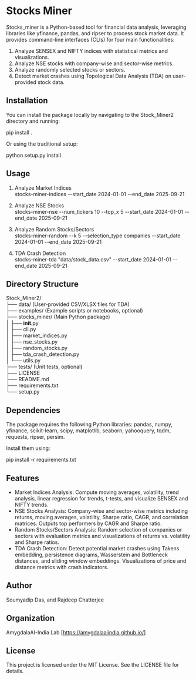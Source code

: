 # Stocks Miner

Stocks_miner is a Python-based tool for financial data analysis, leveraging libraries like yfinance, pandas, and ripser to process stock market data. It provides command-line interfaces (CLIs) for four main functionalities:

1. Analyze SENSEX and NIFTY indices with statistical metrics and visualizations.  
2. Analyze NSE stocks with company-wise and sector-wise metrics.  
3. Analyze randomly selected stocks or sectors.  
4. Detect market crashes using Topological Data Analysis (TDA) on user-provided stock data.



## Installation

You can install the package locally by navigating to the Stock_Miner2 directory and running:

pip install .

Or using the traditional setup:

python setup.py install



## Usage

1. Analyze Market Indices  
stocks-miner-indices --start_date 2024-01-01 --end_date 2025-09-21

2. Analyze NSE Stocks  
stocks-miner-nse --num_tickers 10 --top_x 5 --start_date 2024-01-01 --end_date 2025-09-21

3. Analyze Random Stocks/Sectors  
stocks-miner-random --k 5 --selection_type companies --start_date 2024-01-01 --end_date 2025-09-21

4. TDA Crash Detection  
stocks-miner-tda "data/stock_data.csv" --start_date 2024-01-01 --end_date 2025-09-21



## Directory Structure

Stock_Miner2/  
├── data/                   (User-provided CSV/XLSX files for TDA)  
├── examples/               (Example scripts or notebooks, optional)  
├── stocks_miner/           (Main Python package)  
│   ├── __init__.py  
│   ├── cli.py  
│   ├── market_indices.py  
│   ├── nse_stocks.py  
│   ├── random_stocks.py  
│   ├── tda_crash_detection.py  
│   └── utils.py  
├── tests/                  (Unit tests, optional)  
├── LICENSE  
├── README.md  
├── requirements.txt  
└── setup.py  



## Dependencies

The package requires the following Python libraries: pandas, numpy, yfinance, scikit-learn, scipy, matplotlib, seaborn, yahooquery, tqdm, requests, ripser, persim.

Install them using:

pip install -r requirements.txt



## Features

- Market Indices Analysis: Compute moving averages, volatility, trend analysis, linear regression for trends, t-tests, and visualize SENSEX and NIFTY trends.  
- NSE Stocks Analysis: Company-wise and sector-wise metrics including returns, moving averages, volatility, Sharpe ratio, CAGR, and correlation matrices. Outputs top performers by CAGR and Sharpe ratio.  
- Random Stocks/Sectors Analysis: Random selection of companies or sectors with evaluation metrics and visualizations of returns vs. volatility and Sharpe ratios.  
- TDA Crash Detection: Detect potential market crashes using Takens embedding, persistence diagrams, Wasserstein and Bottleneck distances, and sliding window embeddings. Visualizations of price and distance metrics with crash indicators.



## Author

Soumyadip Das, and Rajdeep Chatterjee

## Organization

AmygdalaAI-India Lab [https://amygdalaaiindia.github.io/]

## License

This project is licensed under the MIT License. See the LICENSE file for details.
